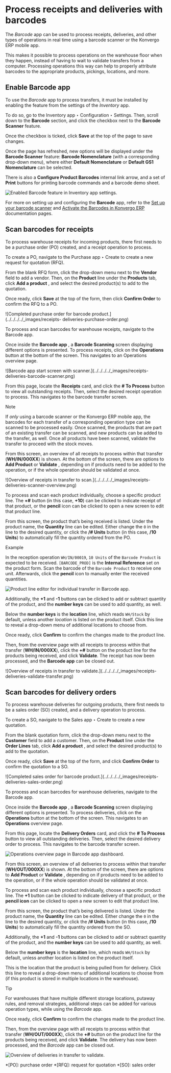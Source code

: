 # Process receipts and deliveries with barcodes

The _Barcode_ app can be used to process receipts, deliveries, and other types
of operations in real time using a barcode scanner or the Konvergo ERP mobile app.

This makes it possible to process operations on the warehouse floor when they
happen, instead of having to wait to validate transfers from a computer.
Processing operations this way can help to properly attribute barcodes to the
appropriate products, pickings, locations, and more.

## Enable Barcode app

To use the _Barcode_ app to process transfers, it must be installed by
enabling the feature from the settings of the _Inventory_ app.

To do so, go to the Inventory app ‣ Configuration ‣ Settings. Then, scroll
down to the **Barcode** section, and click the checkbox next to the **Barcode
Scanner** feature.

Once the checkbox is ticked, click **Save** at the top of the page to save
changes.

Once the page has refreshed, new options will be displayed under the **Barcode
Scanner** feature: **Barcode Nomenclature** (with a corresponding drop-down
menu), where either **Default Nomenclature** or **Default GS1 Nomenclature**
can be selected.

There is also a **Configure Product Barcodes** internal link arrow, and a set
of **Print** buttons for printing barcode commands and a barcode demo sheet.

![Enabled Barcode feature in Inventory app
settings.](../../../../_images/receipts-deliveries-barcode-setting.png)

For more on setting up and configuring the **Barcode** app, refer to the [Set
up your barcode scanner](../setup/hardware) and [Activate the Barcodes in
Konvergo ERP](../setup/software) documentation pages.

## Scan barcodes for receipts

To process warehouse receipts for incoming products, there first needs to be a
purchase order (PO) created, and a receipt operation to process.

To create a PO, navigate to the Purchase app ‣ Create to create a new request
for quotation (RFQ).

From the blank RFQ form, click the drop-down menu next to the **Vendor** field
to add a vendor. Then, on the **Product** line under the **Products** tab,
click **Add a product** , and select the desired product(s) to add to the
quotation.

Once ready, click **Save** at the top of the form, then click **Confirm
Order** to confirm the RFQ to a PO.

![Completed purchase order for barcode product.](../../../../_images/receipts-
deliveries-purchase-order.png)

To process and scan barcodes for warehouse receipts, navigate to the Barcode
app.

Once inside the **Barcode app** , a **Barcode Scanning** screen displaying
different options is presented. To process receipts, click on the
**Operations** button at the bottom of the screen. This navigates to an
Operations overview page.

![Barcode app start screen with scanner.](../../../../_images/receipts-
deliveries-barcode-scanner.png)

From this page, locate the **Receipts** card, and click the **# To Process**
button to view all outstanding receipts. Then, select the desired receipt
operation to process. This navigates to the barcode transfer screen.

<div class="alert alert-primary">
<p class="alert-title">
Note</p><p>If <em>only</em> using a barcode scanner or the Konvergo ERP mobile app, the barcodes for each transfer of a
corresponding operation type can be scanned to be processed easily. Once scanned, the products
that are part of an existing transfer can be scanned, and new products can be added to the
transfer, as well. Once all products have been scanned, validate the transfer to proceed with the
stock moves.</p>
</div>

From this screen, an overview of all receipts to process within that transfer
(**WH/IN/000XX**) is shown. At the bottom of the screen, there are options to
**Add Product** or **Validate** , depending on if products need to be added to
the operation, or if the whole operation should be validated at once.

![Overview of receipts in transfer to scan.](../../../../_images/receipts-
deliveries-scanner-overview.png)

To process and scan each product individually, choose a specific product line.
The **+#** button (in this case, **+10**) can be clicked to indicate receipt
of that product, or the **pencil** icon can be clicked to open a new screen to
edit that product line.

From this screen, the product that’s being received is listed. Under the
product name, the **Quantity** line can be edited. Either change the `0` in
the line to the desired quantity, or click the **/# Units** button (in this
case, **/10 Units**) to automatically fill the quantity ordered from the PO.

<div class="alert alert-success">
<p class="alert-title">
Example</p><p>In the reception operation <code>WH/IN/00019</code>, <code>10 Units</code> of the <code>Barcode Product</code> is expected to be
received. <code>[BARCODE_PROD]</code> is the <b>Internal Reference</b> set on the product form. Scan
the barcode of the <code>Barcode Product</code> to receive one unit. Afterwards, click the
<b>pencil</b> icon to manually enter the received quantities.</p>
<img alt="Product line editor for individual transfer in Barcode app." class="align-center" src="../../../../_images/receipts-deliveries-product-line-editor.png"/>
</div>

Additionally, the **+1** and **-1** buttons can be clicked to add or subtract
quantity of the product, and the **number keys** can be used to add quantity,
as well.

Below the **number keys** is the **location** line, which reads `WH/Stock` by
default, unless another _location_ is listed on the product itself. Click this
line to reveal a drop-down menu of additional locations to choose from.

Once ready, click **Confirm** to confirm the changes made to the product line.

Then, from the overview page with all receipts to process within that transfer
(**WH/IN/000XX**), click the **+#** button on the product line for the
products being received, and click **Validate**. The receipt has now been
processed, and the **Barcode app** can be closed out.

![Overview of receipts in transfer to validate.](../../../../_images/receipts-
deliveries-validate-transfer.png)

## Scan barcodes for delivery orders

To process warehouse deliveries for outgoing products, there first needs to be
a sales order (SO) created, and a delivery operation to process.

To create a SO, navigate to the Sales app ‣ Create to create a new quotation.

From the blank quotation form, click the drop-down menu next to the
**Customer** field to add a customer. Then, on the **Product** line under the
**Order Lines** tab, click **Add a product** , and select the desired
product(s) to add to the quotation.

Once ready, click **Save** at the top of the form, and click **Confirm Order**
to confirm the quotation to a SO.

![Completed sales order for barcode product.](../../../../_images/receipts-
deliveries-sales-order.png)

To process and scan barcodes for warehouse deliveries, navigate to the Barcode
app.

Once inside the **Barcode app** , a **Barcode Scanning** screen displaying
different options is presented. To process deliveries, click on the
**Operations** button at the bottom of the screen. This navigates to an
**Operations** overview page.

From this page, locate the **Delivery Orders** card, and click the **# To
Process** button to view all outstanding deliveries. Then, select the desired
delivery order to process. This navigates to the barcode transfer screen.

![Operations overview page in Barcode app
dashboard.](../../../../_images/receipts-deliveries-operations-page.png)

From this screen, an overview of all deliveries to process within that
transfer (**WH/OUT/000XX**) is shown. At the bottom of the screen, there are
options to **Add Product** or **Validate** , depending on if products need to
be added to the operation, or if the whole operation should be validated at
once.

To process and scan each product individually, choose a specific product line.
The **+1** button can be clicked to indicate delivery of that product, or the
**pencil icon** can be clicked to open a new screen to edit that product line.

From this screen, the product that’s being delivered is listed. Under the
product name, the **Quantity** line can be edited. Either change the `0` in
the line to the desired quantity, or click the **/# Units** button (in this
case, **/10 Units**) to automatically fill the quantity ordered from the SO.

Additionally, the **+1** and **-1** buttons can be clicked to add or subtract
quantity of the product, and the **number keys** can be used to add quantity,
as well.

Below the **number keys** is the **location** line, which reads `WH/Stock` by
default, unless another location is listed on the product itself.

This is the location that the product is being pulled from for delivery. Click
this line to reveal a drop-down menu of additional locations to choose from
(if this product is stored in multiple locations in the warehouse).

<div class="alert alert-info">
<p class="alert-title">
Tip</p><p>For warehouses that have multiple different storage locations, putaway rules, and removal
strategies, additional steps can be added for various operation types, while using the <em>Barcode</em>
app.</p>
</div>

Once ready, click **Confirm** to confirm the changes made to the product line.

Then, from the overview page with all receipts to process within that transfer
(**WH/OUT/000XX**), click the **+#** button on the product line for the
products being received, and click **Validate**. The delivery has now been
processed, and the _Barcode_ app can be closed out.

![Overview of deliveries in transfer to
validate.](../../../../_images/receipts-deliveries-validate-delivery.png)

  *[PO]: purchase order
  *[RFQ]: request for quotation
  *[SO]: sales order


